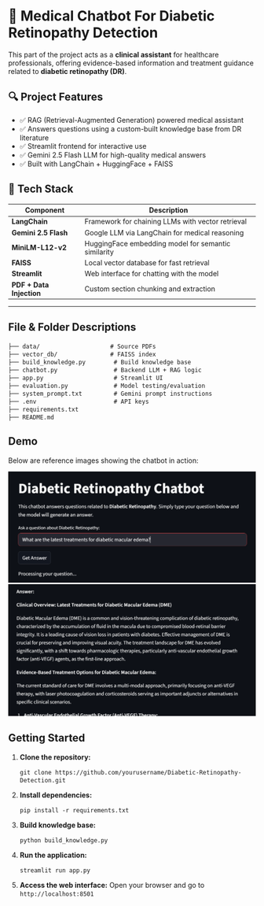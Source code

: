 # 🧠 Medical Chatbot For Diabetic Retinopathy Detection 

This part of the project acts as a **clinical assistant** for healthcare professionals, offering evidence-based information and treatment guidance related to **diabetic retinopathy (DR)**.

## 🔍 Project Features

- ✅ RAG (Retrieval-Augmented Generation) powered medical assistant  
- ✅ Answers questions using a custom-built knowledge base from DR literature  
- ✅ Streamlit frontend for interactive use  
- ✅ Gemini 2.5 Flash LLM for high-quality medical answers  
- ✅ Built with LangChain + HuggingFace + FAISS

## 🧱 Tech Stack

| Component                   | Description                                             |
|----------------------------|---------------------------------------------------------|
| **LangChain**              | Framework for chaining LLMs with vector retrieval       |
| **Gemini 2.5 Flash**       | Google LLM via LangChain for medical reasoning          |
| **MiniLM-L12-v2**          | HuggingFace embedding model for semantic similarity     |
| **FAISS**                  | Local vector database for fast retrieval                |
| **Streamlit**              | Web interface for chatting with the model               |
| **PDF + Data Injection**   | Custom section chunking and extraction                  |
 
---

## File & Folder Descriptions

```plaintext
├── data/                    # Source PDFs
├── vector_db/               # FAISS index
├── build_knowledge.py        # Build knowledge base
├── chatbot.py                # Backend LLM + RAG logic
├── app.py                    # Streamlit UI
├── evaluation.py             # Model testing/evaluation
├── system_prompt.txt         # Gemini prompt instructions
├── .env                      # API keys
├── requirements.txt
├── README.md
```

## Demo

Below are reference images showing the chatbot in action:

![Chatbot Demo 1](images/1.PNG)
![Chatbot Demo 2](images/2.PNG)


## Getting Started

1. **Clone the repository:**
   ```
   git clone https://github.com/yourusername/Diabetic-Retinopathy-Detection.git
   ```
2. **Install dependencies:**
   ```
   pip install -r requirements.txt
   ```
2. **Build knowledge base:**
   ```
   python build_knowledge.py
   ```
4. **Run the application:**
   ```
   streamlit run app.py  
   ```
5. **Access the web interface:**
   Open your browser and go to `http://localhost:8501`


